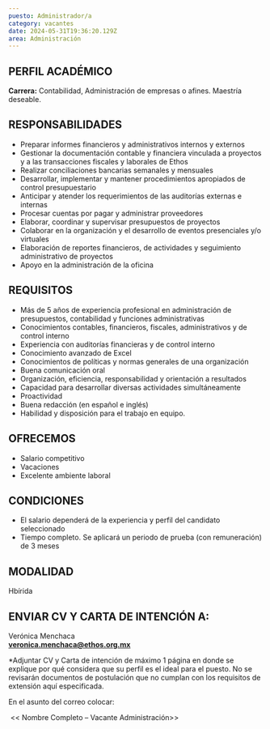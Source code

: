 ```yaml
---
puesto: Administrador/a
category: vacantes
date: 2024-05-31T19:36:20.129Z
area: Administración
---
```

<!--StartFragment-->

## PERFIL ACADÉMICO

**Carrera:** Contabilidad, Administración de empresas o afines. Maestría deseable.

<!--EndFragment-->

<!--StartFragment-->

## RESPONSABILIDADES

* Preparar informes financieros y administrativos internos y externos
* Gestionar la documentación contable y financiera vinculada a proyectos y a las transacciones fiscales y laborales de Ethos
* Realizar conciliaciones bancarias semanales y mensuales
* Desarrollar, implementar y mantener procedimientos apropiados de control presupuestario
* Anticipar y atender los requerimientos de las auditorías externas e internas
* Procesar cuentas por pagar y administrar proveedores
* Elaborar, coordinar y supervisar presupuestos de proyectos
* Colaborar en la organización y el desarrollo de eventos presenciales y/o virtuales
* Elaboración de reportes financieros, de actividades y seguimiento administrativo de proyectos
* Apoyo en la administración de la oficina

<!--EndFragment-->

<!--StartFragment-->

## REQUISITOS

* Más de 5 años de experiencia profesional en administración de presupuestos, contabilidad y funciones administrativas
* Conocimientos contables, financieros, fiscales, administrativos y de control interno
* Experiencia con auditorías financieras y de control interno
* Conocimiento avanzado de Excel
* Conocimientos de políticas y normas generales  de una organización
* Buena comunicación oral
* Organización, eficiencia, responsabilidad y orientación a resultados
* Capacidad para desarrollar diversas actividades simultáneamente
* Proactividad
* Buena redacción (en español e inglés)
* Habilidad y disposición para el trabajo en equipo.

<!--EndFragment-->

<!--StartFragment-->

## OFRECEMOS

* Salario competitivo
* V﻿acaciones
* E﻿xcelente ambiente laboral

<!--EndFragment-->

<!--StartFragment-->

## CONDICIONES

* El salario dependerá de la experiencia y perfil del candidato seleccionado
* Tiempo completo. Se aplicará un periodo de prueba (con remuneración) de 3 meses

<!--EndFragment-->

<!--StartFragment-->

## MODALIDAD

Hbírida

<!--EndFragment-->

<!--StartFragment-->

## ENVIAR CV Y CARTA DE INTENCIÓN A:

Verónica Menchaca\
**veronica.menchaca@ethos.org.mx**

\*Adjuntar CV y Carta de intención de máximo 1 página en donde se explique por qué considera que su perfil es el ideal para el puesto. No se revisarán documentos de postulación que no cumplan con los requisitos de extensión aquí especificada.

En el asunto del correo colocar: 

 << Nombre Completo – Vacante Administración>>

<!--EndFragment-->